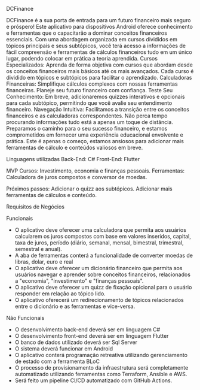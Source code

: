 DCFinance

DCFinance é a sua porta de entrada para um futuro financeiro mais seguro e próspero! Este aplicativo para dispositivos Android oferece conhecimento e ferramentas que o capacitarão a dominar conceitos financeiros essenciais. Com uma abordagem organizada em cursos divididos em tópicos principais e seus subtópicos, você terá acesso a informações de fácil compreensão e ferramentas de cálculos financeiros tudo em um único lugar, podendo colocar em prática a teoria aprendida.
Cursos Especializados: Aprenda de forma objetiva com cursos que abordam desde os conceitos financeiros mais básicos até os mais avançados. Cada curso é dividido em tópicos e subtópicos para facilitar o aprendizado.
Calculadoras Financeiras: Simplifique cálculos complexos com nossas ferramentas financeiras. Planeje seu futuro financeiro com confiança.
Teste Seu Conhecimento: Em breve, adicionaremos quizzes interativos e opcionais para cada subtópico, permitindo que você avalie seu entendimento financeiro.
Navegação Intuitiva: Facilitamos a transição entre os conceitos financeiros e as calculadoras correspondentes. Não perca tempo procurando informações tudo está a apenas um toque de distância.
Preparamos o caminho para o seu sucesso financeiro, e estamos comprometidos em fornecer uma experiência educacional envolvente e prática. Este é apenas o começo, estamos ansiosos para adicionar mais ferramentas de cálculo e conteúdos valiosos em breve.

Linguagens utilizadas
Back-End: C# 
Front-End: Flutter

MVP
Cursos: Investimento, economia e finanças pessoais.
Ferramentas: Calculadora de juros compostos e conversor de moedas.

Próximos passos:
Adicionar o quizz aos subtópicos.
Adicionar mais ferramentas de cálculos e conteúdo.

Requisitos de Negócios

Funcionais
- O aplicativo deve oferecer uma calculadora que permita aos usuários calcularem os juros compostos com base em valores inseridos, capital, taxa de juros, período (diário, semanal, mensal, bimestral, trimestral, semestral e anual).
- A aba de ferramentas conterá a funcionalidade de converter moedas de libras, dolar, euro e real
- O aplicativo deve oferecer um dicionário financeiro que permita aos usuários navegar e aprender sobre conceitos financeiros, relacionados a "economia", "investimento" e "finanças pessoais".
- O aplicativo deve oferecer um quizz de fixação opicional para o usuário responder em relação ao tópico lido.
- O aplicativo oferecerá um redirecionamento de tópicos relacionados entre o dicionário e as ferramentas e vice-versa.

Não Funcionais 
- O desenvolvimento back-end deverá ser em linguagem C#
- O desenvolvimento front-end deverá ser em linguagem Flutter
- O banco de dados utilizado deverá ser Sql Server
- O sistema deverá funcionar em Android
- O aplicativo conterá programação retreativa utilizando gerenciamento de estado com a ferramenta BLoC
- O processo de provisionamento da infraestrutura será completamente automatizado utilizando ferramentas como Terraform, Ansible e AWS.
- Será feito um pipeline CI/CD automatizado com GitHub Actions.
